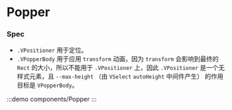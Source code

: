 # Popper


### Spec
 - `.VPositioner` 用于定位。
 - `.VPopperBody` 用于应用 `transform` 动画，因为 `transform` 会影响到最终的 `Rect` 的大小，所以不能用于 `.VPositioner` 上，因此 `.VPositioner` 是一个无样式元素，且 `--max-height` （由 `VSelect` `autoHeight` 中间件产生） 的作用目标是 `VPopperBody`。

:::demo components/Popper
:::